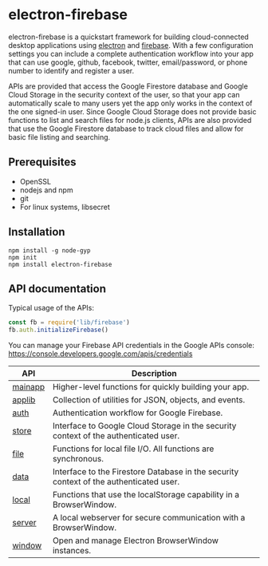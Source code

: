 # electron-firebase

electron-firebase is a quickstart framework for building cloud-connected desktop applications
using [electron](https://electronjs.org/) and [firebase](https://firebase.google.com/). With a 
few configuration settings you can include a complete authentication workflow into your app
that can use google, github, facebook, twitter, email/password, or phone number to identify
and register a user. 

APIs are provided that access the Google Firestore database and Google Cloud Storage in the
security context of the user, so that your app can automatically scale to many users yet
the app only works in the context of the one signed-in user. Since Google Cloud Storage
does not provide basic functions to list and search files for node.js clients, APIs are
also provided that use the Google Firestore database to track cloud files and allow for 
basic file listing and searching. 

## Prerequisites
* OpenSSL
* nodejs and npm
* git
* For linux systems, libsecret

## Installation
```
npm install -g node-gyp
npm init
npm install electron-firebase
```

## API documentation
Typical usage of the APIs:
```javascript
const fb = require('lib/firebase')
fb.auth.initializeFirebase()
```

You can manage your Firebase API credentials in the Google APIs console:
https://console.developers.google.com/apis/credentials 

| API | Description |
| --- | --- |
| [mainapp](docs/mainapp.js.md) | Higher-level functions for quickly building your app.  |
| [applib](docs/applibrary.js.md) | Collection of utilities for JSON, objects, and events.  |
| [auth](docs/authentication.js.md) | Authentication workflow for Google Firebase.   |
| [store](docs/fbstorage.js.md) | Interface to Google Cloud Storage in the security context of the authenticated user.  |
| [file](docs/fileutils.js.md) | Functions for local file I/O. All functions are synchronous.  |
| [data](docs/firestore.js.md) | Interface to the Firestore Database in the security context of the authenticated user.  |
| [local](docs/localstorage.js.md) | Functions that use the localStorage capability in a BrowserWindow.  |
| [server](docs/webserver.js.md) | A local webserver for secure communication with a BrowserWindow.  |
| [window](docs/windows.js.md) | Open and manage Electron BrowserWindow instances.  |

